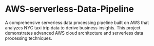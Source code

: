 # AWS-serverless-Data-Pipeline
A comprehensive serverless data processing pipeline built on AWS that analyzes NYC taxi trip data to derive business insights. This project demonstrates advanced AWS cloud architecture and serverless data processing techniques.
